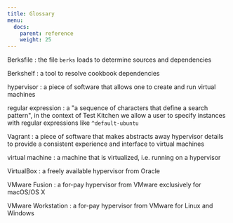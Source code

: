 ```yaml
---
title: Glossary
menu:
  docs:
    parent: reference
    weight: 25
---
```


Berksfile
: the file `berks` loads to determine sources and dependencies

Berkshelf
: a tool to resolve cookbook dependencies

hypervisor
: a piece of software that allows one to create and run virtual machines

regular expression
: a "a sequence of characters that define a search pattern", in the context of Test Kitchen we allow a user to specify instances with regular expressions like `^default-ubuntu`

Vagrant
: a piece of software that makes abstracts away hypervisor details to provide a consistent experience and interface to virtual machines

virtual machine
: a machine that is virtualized, i.e. running on a hypervisor

VirtualBox
: a freely available hypervisor from Oracle

VMware Fusion
: a for-pay hypervisor from VMware exclusively for macOS/OS X

VMware Workstation
: a for-pay hypervisor from VMware for Linux and Windows
